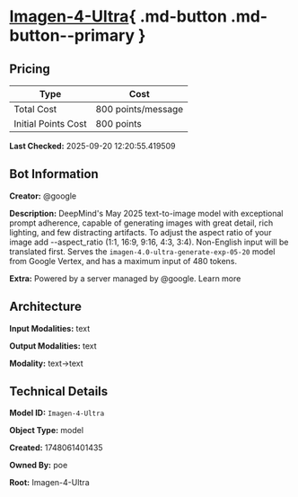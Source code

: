 # [Imagen-4-Ultra](https://poe.com/Imagen-4-Ultra){ .md-button .md-button--primary }

## Pricing

| Type | Cost |
|------|------|
| Total Cost | 800 points/message |
| Initial Points Cost | 800 points |

**Last Checked:** 2025-09-20 12:20:55.419509


## Bot Information

**Creator:** @google

**Description:** DeepMind's May 2025 text-to-image model with exceptional prompt adherence, capable of generating images with great detail, rich lighting, and few distracting artifacts. To adjust the aspect ratio of your image add --aspect_ratio (1:1, 16:9, 9:16, 4:3, 3:4). Non-English input will be translated first. Serves the `imagen-4.0-ultra-generate-exp-05-20` model from Google Vertex, and has a maximum input of 480 tokens.

**Extra:** Powered by a server managed by @google. Learn more


## Architecture

**Input Modalities:** text

**Output Modalities:** text

**Modality:** text->text


## Technical Details

**Model ID:** `Imagen-4-Ultra`

**Object Type:** model

**Created:** 1748061401435

**Owned By:** poe

**Root:** Imagen-4-Ultra
